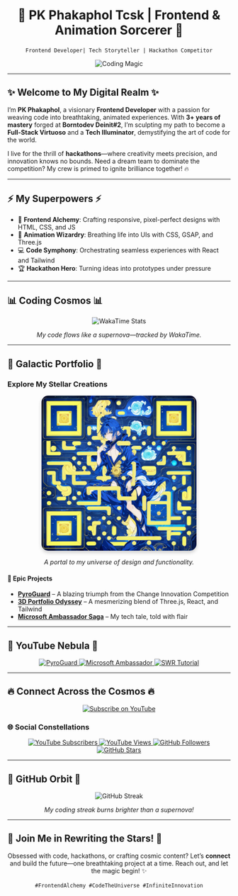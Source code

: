 <div align="center">
  <h1>🌌 <b>PK Phakaphol Tcsk</b> | Frontend & Animation Sorcerer 🌌</h1>
  <p><code>Frontend Developer| Tech Storyteller | Hackathon Competitor</code></p>
  <img src="[https://media.giphy.com/media/3o7TKz9bYXaLrvP8eQ/giphy.gif](https://media3.giphy.com/media/v1.Y2lkPTc5MGI3NjExcDcycnE5czgzdGtjMDM4aHd1cmQ4bXhhNWoxdnN2M2Vjc2xqZmNzeiZlcD12MV9pbnRlcm5hbF9naWZfYnlfaWQmY3Q9Zw/QDjpIL6oNCVZ4qzGs7/giphy.gif)" width="200" alt="Coding Magic" />
</div>

---

## ✨ <b>Welcome to My Digital Realm</b> ✨  
I’m **PK Phakaphol**, a visionary **Frontend Developer** with a passion for weaving code into breathtaking, animated experiences. With **3+ years of mastery** forged at **Borntodev Deinit#2**, I’m sculpting my path to become a **Full-Stack Virtuoso** and a **Tech Illuminator**, demystifying the art of code for the world.

I live for the thrill of **hackathons**—where creativity meets precision, and innovation knows no bounds. Need a dream team to dominate the competition? My crew is primed to ignite brilliance together! 🔥

---

## ⚡️ <b>My Superpowers</b> ⚡️  
- 🎨 <b>Frontend Alchemy</b>: Crafting responsive, pixel-perfect designs with HTML, CSS, and JS  
- 🌟 <b>Animation Wizardry</b>: Breathing life into UIs with CSS, GSAP, and Three.js  
- 💻 <b>Code Symphony</b>: Orchestrating seamless experiences with React and Tailwind  
- 🏆 <b>Hackathon Hero</b>: Turning ideas into prototypes under pressure  

---

## 📊 <b>Coding Cosmos</b> 📊  
<div align="center">
  <img src="https://github-readme-stats.vercel.app/api/wakatime?username=GodzK&theme=dracula&layout=compact&hide_border=true" alt="WakaTime Stats" />
  <p><i>My code flows like a supernova—tracked by WakaTime.</i></p>
</div>

---

## 🌠 <b>Galactic Portfolio</b> 🌠  
### <b>Explore My Stellar Creations</b>  
<div align="center">
  <img src="./portfolio.png" alt="Portfolio Snapshot" width="350" style="border-radius: 15px; box-shadow: 0 4px 8px rgba(0,0,0,0.2);" />
  <p><i>A portal to my universe of design and functionality.</i></p>
</div>

#### 🚀 <b>Epic Projects</b>  
- **[PyroGuard](https://www.youtube.com/watch?v=cSUpTJ-clrs&t=8s)** – A blazing triumph from the Change Innovation Competition  
- **[3D Portfolio Odyssey](https://www.youtube.com/watch?v=ML5piOfz_ao)** – A mesmerizing blend of Three.js, React, and Tailwind  
- **[Microsoft Ambassador Saga](https://www.youtube.com/watch?v=xr7nUM3XsXg)** – My tech tale, told with flair  

---

## 🎥 <b>YouTube Nebula</b> 🎥  
<div align="center">
  <!-- BEGIN YOUTUBE-CARDS -->  
  <a href="https://www.youtube.com/watch?v=cSUpTJ-clrs&t=8s">
    <img src="https://ytcards.demolab.com/?id=cSUpTJ-clrs&t=3s&title=PyroGuard+Change+Innovation&lang=en&background_color=%230d1117&title_color=%23ffffff&stats_color=%23dedede&max_title_lines=1&width=250&border_radius=5" alt="PyroGuard" />
  </a>  
  <a href="https://www.youtube.com/watch?v=xr7nUM3XsXg">
    <img src="https://ytcards.demolab.com/?id=xr7nUM3XsXg&t=3s&title=Microsoft+Ambassador+Intro&lang=en&background_color=%230d1117&title_color=%23ffffff&stats_color=%23dedede&max_title_lines=1&width=250&border_radius=5" alt="Microsoft Ambassador" />
  </a>  
  <a href="https://www.youtube.com/watch?v=ML5piOfz_ao">
    <img src="https://ytcards.demolab.com/?id=ML5piOfz_ao&t=3s&title=Fetch+Data+with+SWR&lang=en&background_color=%230d1117&title_color=%23ffffff&stats_color=%23dedede&max_title_lines=1&width=250&border_radius=5" alt="SWR Tutorial" />
  </a>  
  <!-- END YOUTUBE-CARDS -->  
</div>

---

## 🔥 <b>Connect Across the Cosmos</b> 🔥  
<div align="center">
  <a href="https://www.youtube.com/channel/UCcSwl5PU3NUYrGNjUZPLWxg?sub_confirmation=1">
    <img src="https://custom-icon-badges.demolab.com/badge/-Subscribe%20For%20More-red?style=for-the-badge&logo=video&logoColor=white" alt="Subscribe on YouTube" />
  </a>
</div>

### 🌐 <b>Social Constellations</b>  
<p align="center">  
  <a href="https://www.youtube.com/channel/UCcSwl5PU3NUYrGNjUZPLWxg">  
    <img src="https://custom-icon-badges.demolab.com/youtube/channel/subscribers/UCcSwl5PU3NUYrGNjUZPLWxg?color=%23E05D44&label=SUBSCRIBE&logo=video&logoColor=white&style=for-the-badge&labelColor=CE4630" alt="YouTube Subscribers" />  
  </a>  
  <a href="https://www.youtube.com/channel/UCcSwl5PU3NUYrGNjUZPLWxg">  
    <img src="https://custom-icon-badges.demolab.com/youtube/channel/views/UCcSwl5PU3NUYrGNjUZPLWxg?color=%23E1AD0E&logo=eye&logoColor=white&style=for-the-badge&labelColor=C79600" alt="YouTube Views" />  
  </a>  
  <a href="https://github.com/GodzK">  
    <img src="https://custom-icon-badges.demolab.com/github/followers/GodzK?color=236ad3&labelColor=1155ba&style=for-the-badge&logo=person-add&label=Follow&logoColor=white" alt="GitHub Followers" />  
  </a>  
  <a href="https://github.com/GodzK?tab=repositories">  
    <img src="https://custom-icon-badges.demolab.com/github/stars/GodzK?color=55960c&style=for-the-badge&labelColor=488207&logo=star" alt="GitHub Stars" />  
  </a>  
</p>  

---

## 🌟 <b>GitHub Orbit</b> 🌟  
<div align="center">
  <img src="https://streak-stats.demolab.com?user=GodzK&theme=dracula&border_radius=4.5&hide_border=true" alt="GitHub Streak" />
  <p><i>My coding streak burns brighter than a supernova!</i></p>
</div>

---

## 🚀 <b>Join Me in Rewriting the Stars!</b> 🚀  
<div align="center">
  <p>Obsessed with code, hackathons, or crafting cosmic content? Let’s <b>connect</b> and build the future—one breathtaking project at a time. Reach out, and let the magic begin! ✨</p>
  <p><code>#FrontendAlchemy #CodeTheUniverse #InfiniteInnovation</code></p>
</div>
